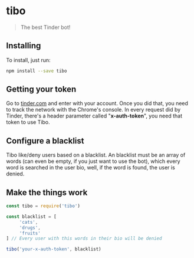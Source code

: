 # tibo
> The best Tinder bot!
## Installing
To install, just run:
```bash
npm install --save tibo
```
## Getting your token
Go to [tinder.com](https://tinder.com) and enter with your account. Once you did that, you need to track the network with the Chrome's console. In every request did by Tinder, there's a header parameter called "**x-auth-token**", you need that token to use Tibo.
## Configure a blacklist
Tibo like/deny users based on a blacklist. An blacklist must be an array of words (can even be empty, if you just want to use the bot), which every word is searched in the user bio, well, if the word is found, the user is denied.
## Make the things work
```js
const tibo = require('tibo')

const blacklist = [
     'cats',
     'drugs',
     'fruits'
] // Every user with this words in their bio will be denied

tibo('your-x-auth-token', blacklist)
```
